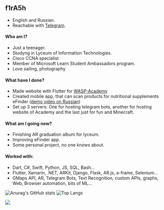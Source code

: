 ## f1rA5h

- English and Russian.
- Reachable with [Telegram](https://telegram.me/f1rA5h). 

####  Who am I?
- Just a teenager.
- Studyng in Lyceum of Information Technologies.
- Cisco CCNA specialist
- Member of Microsoft Learn Student Ambassadors program. 
- Love sailing, photography 

#### What have I done?
- Made website with Flutter for [WASP-Academy](www.wasp-academy.com)
- Created mobile app, that can scan products for nutritional supplements eFinder ([demo video on Russian](https://drive.google.com/file/d/1pWM8Pld5bPnjL00PAo-7Q07f7gQ1CzXU/view?usp=sharing))
- Set up 3 servers: One for hosting telegram bots, another for hosting website of Academy and the last just for fun and Minecraft.

#### What am I going now?
- Finishing AR graduation album for lyceum. 
- Improving eFinder app.
- Some personal project, no one knows about.

#### Worked with:
- Dart, C#, Swift, Python, JS, SQL, Bash...
- Flutter, Xamarin, .NET, ARKit, Django, Flask, AR.js, a-frame, Selenium...
- GMaps API, AR, Telegram Bots, Text Recognition, custom APIs, graphs, Web, Browser automation, bits of ML...

![Anurag's GitHub stats](https://github-readme-stats.vercel.app/api?username=f1rA5h&count_private=true&show_icons=true&theme=dracula) ![Top Langs](https://github-readme-stats.vercel.app/api/top-langs/?username=f1rA5h&count_private=true&show_icons=true&theme=dracula&layout=compact)

![](https://komarev.com/ghpvc/?username=f1rA5h&color=f1184c)
